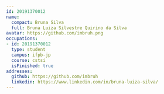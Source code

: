 ```yaml
---
id: 20191370012
name:
  compact: Bruna Silva
  full: Bruna Luiza Silvestre Quirino da Silva
avatar: https://github.com/imbruh.png
occupations:
- id: 20191370012
  type: student
  campus: ifpb-jp
  course: cstsi
  isFinished: true
addresses:
  github: https://github.com/imbruh
  linkedin: https://www.linkedin.com/in/bruna-luiza-silva/
---
```

